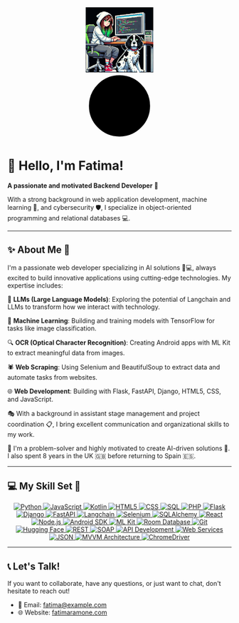 <div align="center">
  <img src="https://github.com/FatimaRamone/fatimaramone/raw/main/images/avatar.png" align="center" style="width: 30%" />
</div>

<div align="center">
  <svg xmlns="http://www.w3.org/2000/svg" width="150" height="150" viewBox="0 0 24 24" fill="#000000" stroke="#000000" stroke-width="2" stroke-linecap="round" stroke-linejoin="round">
    <circle cx="12" cy="12" r="10"/>
    <path d="M12 8l4 4-4 4"/>
    <path d="M8 12h8"/>
  </svg>
</div>

# 👋 Hello, I'm Fatima! 
**A passionate and motivated Backend Developer** 🚀

With a strong background in web application development, machine learning 🤖, and cybersecurity 🛡️, I specialize in object-oriented programming and relational databases 💻.

---

## ✨ About Me 🌟
I'm a passionate web developer specializing in AI solutions 🧠💻, always excited to build innovative applications using cutting-edge technologies. My expertise includes:

💬 **LLMs (Large Language Models)**: Exploring the potential of Langchain and LLMs to transform how we interact with technology.

🤖 **Machine Learning**: Building and training models with TensorFlow for tasks like image classification.

🔍 **OCR (Optical Character Recognition)**: Creating Android apps with ML Kit to extract meaningful data from images.

🕷️ **Web Scraping**: Using Selenium and BeautifulSoup to extract data and automate tasks from websites.

🌐 **Web Development**: Building with Flask, FastAPI, Django, HTML5, CSS, and JavaScript.

🎭 With a background in assistant stage management and project coordination 📋, I bring excellent communication and organizational skills to my work.

🧩 I'm a problem-solver and highly motivated to create AI-driven solutions 🚀. I also spent 8 years in the UK 🇬🇧 before returning to Spain 🇪🇸.

---

## 💻 My Skill Set 🥏

<div align="center" class="icon-container">
  <!-- PowerShell -->
  <a href="https://www.python.org/" target="_blank" title="Python">
    <img src="https://img.icons8.com/ios/50/000000/python.png" alt="Python" />  
  </a>

  <!-- JavaScript -->
  <a href="https://developer.mozilla.org/en-US/docs/Web/JavaScript" target="_blank" title="JavaScript">
    <img src="https://img.icons8.com/ios/50/000000/javascript.png" alt="JavaScript" />
  </a>

  <!-- Kotlin -->
  <a href="https://kotlinlang.org/" target="_blank" title="Kotlin">
    <img src="https://img.icons8.com/ios/50/000000/kotlin.png" alt="Kotlin" />
  </a>

  <!-- HTML5 -->
  <a href="https://developer.mozilla.org/en-US/docs/Web/HTML" target="_blank" title="HTML5">
    <img src="https://img.icons8.com/ios/50/000000/html-5.png" alt="HTML5" />
  </a>

  <!-- CSS -->
  <a href="https://developer.mozilla.org/en-US/docs/Web/CSS" target="_blank" title="CSS">
    <img src="https://img.icons8.com/ios/50/000000/css3.png" alt="CSS" />
  </a>

  <!-- SQL -->
  <a href="https://www.sql.org/" target="_blank" title="SQL">
    <img src="https://img.icons8.com/ios/50/000000/database.png" alt="SQL" />
  </a>

  <!-- PHP -->
  <a href="https://www.php.net/" target="_blank" title="PHP">
    <img src="https://img.icons8.com/ios/50/000000/php.png" alt="PHP" />
  </a>

  <!-- Flask -->
  <a href="https://flask.palletsprojects.com/" target="_blank" title="Flask">
    <img src="https://img.icons8.com/ios/50/000000/flask.png" alt="Flask" />
  </a>

  <!-- Django -->
  <a href="https://www.djangoproject.com/" target="_blank" title="Django">
    <img src="https://img.icons8.com/ios/50/000000/django.png" alt="Django" />
  </a>

  <!-- FastAPI -->
  <a href="https://fastapi.tiangolo.com/" target="_blank" title="FastAPI">
    <img src="https://img.icons8.com/ios/50/000000/fastapi.png" alt="FastAPI" />
  </a>

  <!-- Langchain -->
  <a href="https://www.langchain.com/" target="_blank" title="Langchain">
    <img src="https://img.icons8.com/ios/50/000000/language.png" alt="Langchain" />
  </a>

  <!-- Selenium -->
  <a href="https://www.selenium.dev/" target="_blank" title="Selenium">
    <img src="https://img.icons8.com/ios/50/000000/selenium.png" alt="Selenium" />
  </a>

  <!-- SQLAlchemy -->
  <a href="https://www.sqlalchemy.org/" target="_blank" title="SQLAlchemy">
    <img src="https://img.icons8.com/ios/50/000000/sqlalchemy.png" alt="SQLAlchemy" />
  </a>

  <!-- React -->
  <a href="https://reactjs.org/" target="_blank" title="React">
    <img src="https://img.icons8.com/ios/50/000000/react.png" alt="React" />
  </a>

  <!-- Node.js -->
  <a href="https://nodejs.org/" target="_blank" title="Node.js">
    <img src="https://img.icons8.com/ios/50/000000/nodejs.png" alt="Node.js" />
  </a>

  <!-- Android SDK -->
  <a href="https://developer.android.com/studio" target="_blank" title="Android SDK">
    <img src="https://img.icons8.com/ios/50/000000/android.png" alt="Android SDK" />
  </a>

  <!-- ML Kit -->
  <a href="https://developers.google.com/ml-kit" target="_blank" title="ML Kit">
    <img src="https://img.icons8.com/ios/50/000000/machine-learning.png" alt="ML Kit" />
  </a>

  <!-- Room Database -->
  <a href="https://developer.android.com/training/data-storage/room" target="_blank" title="Room Database">
    <img src="https://img.icons8.com/ios/50/000000/database.png" alt="Room Database" />
  </a>

  <!-- Git -->
  <a href="https://git-scm.com/" target="_blank" title="Git">
    <img src="https://img.icons8.com/ios/50/000000/git.png" alt="Git" />
  </a>

  <!-- Hugging Face -->
  <a href="https://huggingface.co/" target="_blank" title="Hugging Face">
    <img src="https://img.icons8.com/ios/50/000000/hugging-face.png" alt="Hugging Face" />
  </a>

  <!-- REST -->
  <a href="https://restfulapi.net/" target="_blank" title="REST">
    <img src="https://img.icons8.com/ios/50/000000/api.png" alt="REST" />
  </a>

  <!-- SOAP -->
  <a href="https://www.w3.org/TR/soap/" target="_blank" title="SOAP">
    <img src="https://img.icons8.com/ios/50/000000/soap.png" alt="SOAP" />
  </a>

  <!-- API Development -->
  <a href="https://swagger.io/" target="_blank" title="API Development">
    <img src="https://img.icons8.com/ios/50/000000/api.png" alt="API Development" />
  </a>

  <!-- Web Services -->
  <a href="https://www.w3.org/TR/wsdl/" target="_blank" title="Web Services">
    <img src="https://img.icons8.com/ios/50/000000/web.png" alt="Web Services" />
  </a>

  <!-- JSON -->
  <a href="https://www.json.org/json-en.html" target="_blank" title="JSON">
    <img src="https://img.icons8.com/ios/50/000000/json.png" alt="JSON" />
  </a>

  <!-- MVVM Architecture -->
  <a href="https://developer.android.com/guide/topics/architecture/app-architecture" target="_blank" title="MVVM Architecture">
    <img src="https://img.icons8.com/ios/50/000000/architecture.png" alt="MVVM Architecture" />
  </a>

  <!-- ChromeDriver -->
  <a href="https://sites.google.com/a/chromium.org/chromedriver/" target="_blank" title="ChromeDriver">
    <img src="https://img.icons8.com/ios/50/000000/google-chrome.png" alt="ChromeDriver" />
  </a>
</div>

---

## 📞 Let's Talk!
If you want to collaborate, have any questions, or just want to chat, don't hesitate to reach out!

- 📧 Email: fatima@example.com
- 🌐 Website: [fatimaramone.com](http://www.fatimaramone.com)
